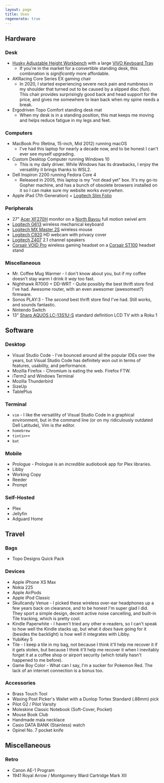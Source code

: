 ```yaml
---
layout: page
title: Uses
regenerate: true
---
```


## Hardware

### Desk

- [Husky Adjustable Height Workbench](https://www.homedepot.com/p/Husky-46-in-Adjustable-Height-Work-Table-HOLT46XDB12/301809931) with a large [VIVO Keyboard Tray](https://amzn.com/B07HFDJCSL)
  - If you're in the market for a convertible standing desk, this combination is _significantly_ more affordable.
- AKRacing Core Series EX gaming chair
  - In 2020, I started experiencing severe neck pain and numbness in my shoulder that turned out to be caused by a slipped disc (fun). This chair provides surprisingly good back and head support for the price, and gives me somewhere to lean back when my spine needs a break.
- Ergodriven Topo Comfort standing desk mat
  -  When my desk is in a standing position, this mat keeps me moving and helps reduce fatigue in my legs and feet.

### Computers

- MacBook Pro (Retina, 15-inch, Mid 2012) running macOS
  - I've had this laptop for nearly a decade now, and to be honest I can't ever see myself upgrading.
- Custom Desktop Computer running Windows 10
  - This is my daily driver. While Windows has its drawbacks, I enjoy the versatility it brings thanks to WSL2.
- Dell Inspiron 2200 running Fedora Core 4
  - Released in 2005, this laptop is my "not dead yet" box. It's my go-to Gopher machine, and has a bunch of obsolete browsers installed on it so I can make sure my website works _everywhen_.
- Apple iPad (7th Generation) + [Logitech Slim Folio](https://amzn.com/B07YFFKH27)

### Peripherals

- 27" [Acer XF270H](https://amzn.com/B07G3YRT4H) monitor on a [North Bayou](https://amzn.com/B01AI2YGK4) full motion swivel arm
- [Logitech G613](https://amzn.com/B07796MBJ7) wireless mechanical keyboard
- [Logitech MX Master 2S](https://amzn.com/B071YZJ1G1) wireless mouse
- [Logitech C920](https://amzn.com/B006JH8T3S) HD webcam with privacy cover
- [Logitech Z407](https://amzn.com/B0877BPCJM) 2.1 channel speakers
- [Corsair VOID Pro](https://amzn.com/B0748N6796) wireless gaming headset on a [Corsair ST100](B075JGKX4X) headset stand

### Miscellaneous

- Mr. Coffee Mug Warmer - I don't know about you, but if my coffee doesn't stay warm I drink it _way_ too fast.
- Nighthawk R7000 + DD-WRT - Quite possibly the best thrift store find I've had. Awesome router, with an even awesomer (awesomest?) firmware.
- Sonos PLAY:3 - The _second_ best thrift store find I've had. Still works, and sounds fantastic.
- Nintendo Switch
- 13" [Sharp AQUOS LC-13S1U-S](https://www.newegg.com/p/N82E16889101028) standard definition LCD TV with a Roku 1

## Software

### Desktop

- Visual Studio Code - I've bounced around all the popular IDEs over the years, but Visual Studio Code has definitely won out in terms of features, usability, and performance.
- Mozilla Firefox - Chromium is eating the web. Firefox FTW.
- iTerm2 and Windows Terminal
- Mozilla Thunderbird
- SizeUp
- TablePlus

### Terminal

- `vim` - I like the versatility of Visual Studio Code in a graphical environment, but in the command line (or on my ridiculously outdated Dell Latitude), Vim is _the_ editor.
- `homebrew`
- `tintin++`
- `bat`

### Mobile

- Prologue - Prologue is an _incredible_ audiobook app for Plex libraries.
- Libby
- Working Copy
- Reeder
- Prompt

### Self-Hosted

- Plex
- Jellyfin
- Adguard Home

## Travel

### Bags

- Topo Designs Quick Pack

### Devices

- Apple iPhone XS Max
- Nokia 225
- Apple AirPods
- Apple iPod Classic
- Skullcandy Venue - I picked these wireless over-ear headphones up a few years back on clearance, and to be honest I'm super glad I did. They sport a simple design, decent active noise cancelling, and built-in Tile tracking, which is pretty cool.
- Kindle Paperwhite - I haven't tried any other e-readers, so I can't speak to how well the Kindle stacks up, but what it _does_ have going for it (besides the backlight) is how well it integrates with Libby.
- YubiKey 5
- Tile - I keep a tile in my bag, not because I think it'll help me recover it if it gets stolen, but because I think it'll help me recover it when I inevitably forget it at a coffee shop or airport security (which totally hasn't happened to me before).
- Game Boy Color - What can I say, I'm a sucker for Pokemon Red. The lack of an internet connection is a bonus too.

### Accessories

- Brass Touch Tool
- Waxing Post Picker's Wallet with a Dunlop Tortex Standard (.88mm) pick
- Pilot G2 / Pilot Varsity
- Moleskine Classic Notebook (Soft-Cover, Pocket)
- Mouse Book Club
- Handmade mala necklace
- Casio DATA BANK (Stainless) watch
- Opinel No. 7 pocket knife

## Miscellaneous

### Retro

- Canon AE-1 Program
- 1941 Royal Arrow / Montgomery Ward Cartridge Mark XII